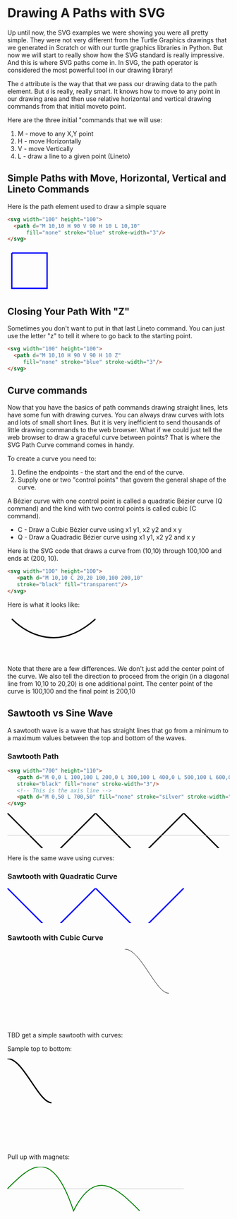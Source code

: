 # Drawing A Paths with SVG
Up until now, the SVG examples we were showing you were all pretty simple.  They were
not very different from the Turtle Graphics drawings that we generated in Scratch or
with our turtle graphics libraries in Python.  But now we will start to really
show how the SVG standard is really impressive.  And this is where SVG paths come in.
In SVG, the path operator is considered the most powerful tool in our drawing library!

The ```d``` attribute is the way that that we pass our drawing data to the path element.
But  ```d``` is really, really smart.  It knows how to move to any point in our drawing
area and then use relative horizontal and vertical drawing commands from that initial moveto point.

Here are the three initial "commands that we will use:

1. M - move to any X,Y point
2. H - move Horizontally
3. V - move Vertically
4. L - draw a line to a given point (Lineto)

## Simple Paths with Move, Horizontal, Vertical and Lineto Commands

Here is the path element used to draw a simple square
```html
<svg width="100" height="100">
  <path d="M 10,10 H 90 V 90 H 10 L 10,10"
      fill="none" stroke="blue" stroke-width="3"/>
</svg>
```

<svg width="100" height="100">
  <path d="M 10,10 H 90 V 90 H 10 L 10,10"
     fill="none" stroke="blue" stroke-width="3"/>
</svg>

## Closing Your Path With "Z"
Sometimes you don't want to put in that last Lineto command.  You can just use the letter "z" to tell it where to go back to the starting point.

```html
<svg width="100" height="100">
  <path d="M 10,10 H 90 V 90 H 10 Z"
     fill="none" stroke="blue" stroke-width="3"/>
</svg>
```

## Curve commands
Now that you have the basics of path commands drawing straight lines, lets have some fun with drawing curves.  You can always draw curves with lots and lots of small short lines.  But it is very inefficient to send thousands of little drawing commands to the web browser.  What if we could just tell
the web browser to draw a graceful curve between points?  That is where the SVG Path Curve command comes in handy.

To create a curve you need to:
1. Define the endpoints - the start and the end of the curve.
2. Supply one or two "control points" that govern the general shape of the curve.

A Bézier curve with one control point is called a quadratic Bézier curve (Q command) and the kind with two control points is called cubic (C command).

* C - Draw a Cubic Bézier curve using x1 y1, x2 y2 and x y
* Q - Draw a Quadradic Bézier curve using x1 y1, x2 y2 and x y

Here is the SVG code that draws a curve from (10,10) through 100,100 and ends at (200, 10).

```html
<svg width="100" height="100">
   <path d="M 10,10 C 20,20 100,100 200,10" 
   stroke="black" fill="transparent"/>
</svg>
```
Here is what it looks like:

<svg width="200" height="100">
   <path d="M 10,10 C 20,20 100,100 200,10" 
   stroke="black" fill="transparent" stroke-width="3"/>
</svg>

Note that there are a few differences.  We don't just add the center point of the curve.
We also tell the direction to proceed from the origin (in a diagonal line from 10,10 to 20,20) is one additional point.  The center point of the curve is 100,100 and the final point is 200,10

## Sawtooth vs Sine Wave
A sawtooth wave is a wave that has straight lines that go from a minimum to a maximum values between
the top and bottom of the waves.

### Sawtooth Path
```html
<svg width="700" height="110">
   <path d="M 0,0 L 100,100 L 200,0 L 300,100 L 400,0 L 500,100 L 600,0 L 700,100 L 800,0" 
   stroke="black" fill="none" stroke-width="3"/>
   <!-- This is the axis line -->
   <path d="M 0,50 L 700,50" fill="none" stroke="silver" stroke-width="1">
</svg>
```

<svg width="700" height="110">
   <path d="M 0,0 L 100,100 L 200,0 L 300,100 L 400,0 L 500,100 L 600,0 L 700,100 L 800,0" 
   stroke="black" fill="none" stroke-width="3"/>
    <path d="M 0,50 L 700,50" fill="none" stroke="silver" stroke-width="1">
</svg>

Here is the same wave using curves:

### Sawtooth with Quadratic Curve

<svg width="700" height="110">
   <path d="M 0,0 Q0,0 100,100 Q100,100 200,0 Q200,0 300,100 Q300,100 400,0" 
   stroke="blue" fill="none" stroke-width="3"/>
</svg>




### Sawtooth with Cubic Curve

TBD get a simple sawtooth with curves:
<svg width="150px" height = "200px">
    <path d="M0,0 C36.42,0 70.58,100 100,100" 
    stroke="black" fill = "none"/>
</svg>

Sample top to bottom:

<svg width="150px" height = "200px">
    <path  d="M0,0 C36.42,0 70.58,100 100,100 C100,0" 
    stroke = "black" stroke-width="3" fill = "none"/>
</svg>

Pull up with magnets:

<svg width="400px" height = "150px">
   <path d="M 0,50 L 700,50" fill="none" stroke="silver" stroke-width="1"/>
   <path d="M0,50 C50,0 100,-50 150,100 C200,0 250,50 300,100"
      stroke = "green" stroke-width="2" fill = "none"/>
   
</svg>